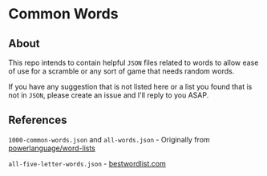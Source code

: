 # Common Words

## About

This repo intends to contain helpful `JSON` files related to words to allow ease of use for a scramble or any sort of game that needs random words.

If you have any suggestion that is not listed here or a list you found that is not in `JSON`, please create an issue and I'll reply to you ASAP.

## References

`1000-common-words.json` and `all-words.json` - Originally from [powerlanguage/word-lists](https://github.com/powerlanguage/word-lists)

`all-five-letter-words.json` - [bestwordlist.com](https://www.bestwordlist.com/)
